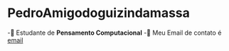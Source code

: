 # PedroAmigodoguizindamassa
-:volleyball:	Estudante de **Pensamento Computacional**
-:volleyball: Meu Email de contato é [email](pedro.cortez@escola.pr.gov.br)
